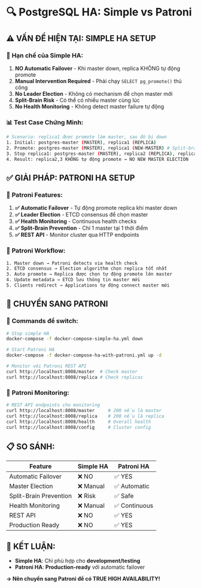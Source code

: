 # 🔍 PostgreSQL HA: Simple vs Patroni

## ⚠️ **VẤN ĐỀ HIỆN TẠI: SIMPLE HA SETUP**

### 🚫 **Hạn chế của Simple HA:**
1. **NO Automatic Failover** - Khi master down, replica KHÔNG tự động promote
2. **Manual Intervention Required** - Phải chạy `SELECT pg_promote()` thủ công  
3. **No Leader Election** - Không có mechanism để chọn master mới
4. **Split-Brain Risk** - Có thể có nhiều master cùng lúc
5. **No Health Monitoring** - Không detect master failure tự động

### 📊 **Test Case Chứng Minh:**
```bash
# Scenario: replica1 được promote làm master, sau đó bị down
1. Initial: postgres-master (MASTER), replica1 (REPLICA)
2. Promote: postgres-master (MASTER), replica1 (NEW-MASTER) # Split-brain!
3. Stop replica1: postgres-master (MASTER), replica2 (REPLICA), replica3 (REPLICA)
4. Result: replica2,3 KHÔNG tự động promote → NO NEW MASTER ELECTION
```

## ✅ **GIẢI PHÁP: PATRONI HA SETUP**

### 🎯 **Patroni Features:**
1. **✅ Automatic Failover** - Tự động promote replica khi master down
2. **✅ Leader Election** - ETCD consensus để chọn master  
3. **✅ Health Monitoring** - Continuous health checks
4. **✅ Split-Brain Prevention** - Chỉ 1 master tại 1 thời điểm
5. **✅ REST API** - Monitor cluster qua HTTP endpoints

### 🔄 **Patroni Workflow:**
```bash
1. Master down → Patroni detects via health check
2. ETCD consensus → Election algorithm chọn replica tốt nhất  
3. Auto promote → Replica được chọn tự động promote lên master
4. Update metadata → ETCD lưu thông tin master mới
5. Clients redirect → Applications tự động connect master mới
```

## 🚀 **CHUYỂN SANG PATRONI**

### 📝 **Commands để switch:**
```bash
# Stop simple HA
docker-compose -f docker-compose-simple-ha.yml down

# Start Patroni HA  
docker-compose -f docker-compose-ha-with-patroni.yml up -d

# Monitor với Patroni REST API
curl http://localhost:8008/master  # Check master
curl http://localhost:8008/replica # Check replicas
```

### 🔧 **Patroni Monitoring:**
```bash
# REST API endpoints cho monitoring
curl http://localhost:8008/master     # 200 nếu là master
curl http://localhost:8008/replica    # 200 nếu là replica  
curl http://localhost:8008/health     # Overall health
curl http://localhost:8008/config     # Cluster config
```

## 📋 **SO SÁNH:**

| Feature | Simple HA | Patroni HA |
|---------|-----------|------------|
| Automatic Failover | ❌ NO | ✅ YES |
| Master Election | ❌ Manual | ✅ Automatic |
| Split-Brain Prevention | ❌ Risk | ✅ Safe |
| Health Monitoring | ❌ Manual | ✅ Continuous |
| REST API | ❌ NO | ✅ YES |
| Production Ready | ❌ NO | ✅ YES |

## 🎯 **KẾT LUẬN:**

- **Simple HA**: Chỉ phù hợp cho **development/testing**
- **Patroni HA**: **Production-ready** với automatic failover

**→ Nên chuyển sang Patroni để có TRUE HIGH AVAILABILITY!** 